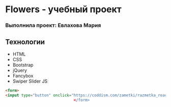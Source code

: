 # Flowers - учебный проект
### Выполнила проект: Евлахова Мария

## Технологии
- HTML 
- CSS 
- Bootstrap
- jQuery
- Fancybox
- Swiper Slider JS
```html
<form>
<input type="button" onclick="https://coddism.com/zametki/razmetka_readmemd_v_github>
                              </form>
                             
```
